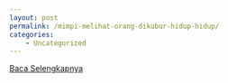 ```yaml
---
layout: post
permalink: /mimpi-melihat-orang-dikubur-hidup-hidup/
categories:
    - Uncategorized
---
```


[Baca Selengkapnya](/03)
